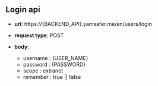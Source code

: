 ## Login api

* **url**:
https://{BACKEND_API}.yamsafer.me/en/users/login

* **request type**:
POST

* **body**:
    * username : {USER_NAME}
    * password : {PASSWORD}
    * scope : extranet
    * remember : true || false
